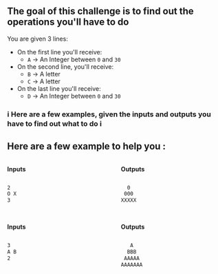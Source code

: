 ## The goal of this challenge is to find out the operations you'll have to do

You are given 3 lines:

- On the first line you'll receive:
  - `A` -> An Integer between `0` and `30`
- On the second line, you'll receive:
  - `B` -> A letter
  - `C` -> A letter
- On the last line you'll receive:
  - `D` -> An Integer between `0` and `30`
 
### ℹ Here are a few examples, given the inputs and outputs you have to find out what to do ℹ
 
## Here are a few example to help you :

<div
    style="
        display: flex;
        flex-direction: row;
        width: 100%;"
>
<div
    style="
        display: flex;
        flex-direction: column;
        width: 50%;"
>
<p
    style="
        width: 100%;
        font-weight: bold;"
> Inputs</p>

```bash
2
O X
3
```

</div>
</br>
<div
    style="
        display: flex;
        flex-direction: column;
        padding-left: 5%;
        width: 50%;"
>
<p
    style="
        width: 100%;
        font-weight: bold;"
> Outputs</p>

```bash
  0
 000
XXXXX
```

</div>
</div>
</br>
<div
    style="
        display: flex;
        flex-direction: row;
        width: 100%;"
>
<div
    style="
        display: flex;
        flex-direction: column;
        width: 50%;"
>
<p
    style="
        width: 100%;
        font-weight: bold;"
> Inputs</p>

```bash
3
A B
2

```

</div>
</br>
<div
    style="
        display: flex;
        flex-direction: column;
        padding-left: 5%;
        width: 50%;"
>
<p
    style="
        width: 100%;
        font-weight: bold;"
> Outputs</p>

```bash
   A
  BBB
 AAAAA
AAAAAAA
```

</div>
</div>
